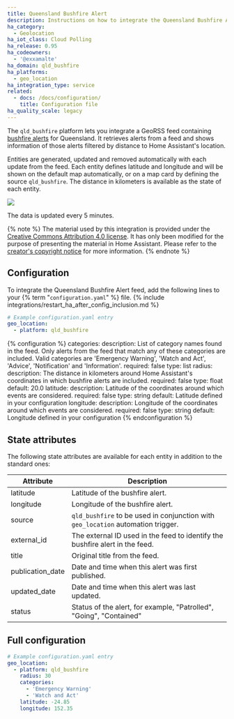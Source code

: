```yaml
---
title: Queensland Bushfire Alert
description: Instructions on how to integrate the Queensland Bushfire Alert feed into Home Assistant.
ha_category:
  - Geolocation
ha_iot_class: Cloud Polling
ha_release: 0.95
ha_codeowners:
  - '@exxamalte'
ha_domain: qld_bushfire
ha_platforms:
  - geo_location
ha_integration_type: service
related:
  - docs: /docs/configuration/
    title: Configuration file
ha_quality_scale: legacy
---
```


The `qld_bushfire` platform lets you integrate a 
GeoRSS feed containing [bushfire alerts](https://www.qfes.qld.gov.au/Current-Incidents) for Queensland. It retrieves alerts from a feed 
and shows information of those alerts filtered by distance to Home Assistant's 
location.

Entities are generated, updated and removed automatically with each update 
from the feed. Each entity defines latitude and longitude and will be shown 
on the default map automatically, or on a map card by defining the source 
`qld_bushfire`. The distance in kilometers is available as the state 
of each entity.

<p class='img'>
  <img src='/images/screenshots/qld-bushfire-feed-map.png' />
</p>

The data is updated every 5 minutes.

{% note %}
The material used by this integration is provided under the [Creative Commons Attribution 4.0 license](https://creativecommons.org/licenses/by/4.0/legalcode).
It has only been modified for the purpose of presenting the material in Home Assistant.
Please refer to the [creator's copyright notice](https://www.qfes.qld.gov.au/copyright) for more information.
{% endnote %}

## Configuration

To integrate the Queensland Bushfire Alert feed, add the following lines to 
your {% term "`configuration.yaml`" %} file.
{% include integrations/restart_ha_after_config_inclusion.md %}

```yaml
# Example configuration.yaml entry
geo_location:
  - platform: qld_bushfire
```

{% configuration %}
categories:
  description: List of category names found in the feed. Only alerts from the feed that match any of these categories are included. Valid categories are 'Emergency Warning', 'Watch and Act', 'Advice', 'Notification' and 'Information'.
  required: false
  type: list
radius:
  description: The distance in kilometers around Home Assistant's coordinates in which bushfire alerts are included.
  required: false
  type: float
  default: 20.0
latitude:
  description: Latitude of the coordinates around which events are considered.
  required: false
  type: string
  default: Latitude defined in your configuration
longitude:
  description: Longitude of the coordinates around which events are considered.
  required: false
  type: string
  default: Longitude defined in your configuration
{% endconfiguration %}


## State attributes

The following state attributes are available for each entity in addition to 
the standard ones:

| Attribute        | Description                                                                      |
| ---------------- | -------------------------------------------------------------------------------- |
| latitude         | Latitude of the bushfire alert.                                                  |
| longitude        | Longitude of the bushfire alert.                                                 |
| source           | `qld_bushfire` to be used in conjunction with `geo_location` automation trigger. |
| external_id      | The external ID used in the feed to identify the bushfire alert in the feed.     |
| title            | Original title from the feed.                                                    |
| publication_date | Date and time when this alert was first published.                               |
| updated_date     | Date and time when this alert was last updated.                                  |
| status           | Status of the alert, for example, "Patrolled", "Going", "Contained"              |

## Full configuration

```yaml
# Example configuration.yaml entry
geo_location:
  - platform: qld_bushfire
    radius: 30
    categories:
      - 'Emergency Warning'
      - 'Watch and Act'
    latitude: -24.85
    longitude: 152.35
```
